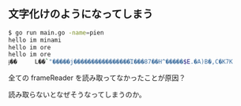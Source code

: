 ## 文字化けのようになってしまう

``` sh
$ go run main.go -name=pien
hello im minami
hello im ore
hello im ore
ɉ��     L��`"�����j����������������Ί���87��H^�����$E.�A)B�,C�K7K
```

全ての frameReader を読み取ってなかったことが原因？

読み取らないとなぜそうなってしまうのか。

